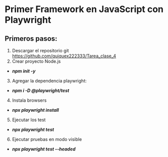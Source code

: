 # Primer Framework en JavaScript con Playwright

## Primeros pasos:

1. Descargar el repositorio git
https://github.com/quiquex222333/Tarea_clase_4
2. Crear proyecto Node.js 
- _**npm init -y**_ 
3. Agregar la dependencia playwright:
- _**npm i -D @playwright/test**_ 
4. Instala  browsers
- _**npx playwright install**_
5. Ejecutar los test
- _**npx playwright test**_
6. Ejecutar pruebas en modo visible 
- _**npx playwright test --headed**_